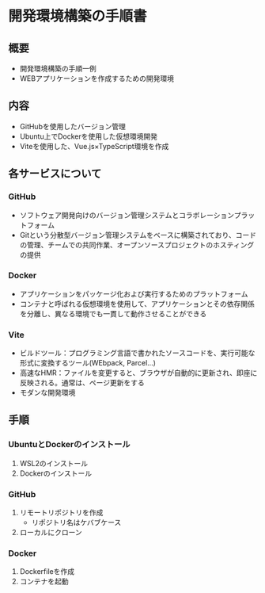 # 開発環境構築の手順書

## 概要
* 開発環境構築の手順一例
* WEBアプリケーションを作成するための開発環境

## 内容
* GitHubを使用したバージョン管理
* Ubuntu上でDockerを使用した仮想環境開発
* Viteを使用した、Vue.js×TypeScript環境を作成

## 各サービスについて
### GitHub
* ソフトウェア開発向けのバージョン管理システムとコラボレーションプラットフォーム
* Gitという分散型バージョン管理システムをベースに構築されており、コードの管理、チームでの共同作業、オープンソースプロジェクトのホスティングの提供

### Docker
* アプリケーションをパッケージ化および実行するためのプラットフォーム
* コンテナと呼ばれる仮想環境を使用して、アプリケーションとその依存関係を分離し、異なる環境でも一貫して動作させることができる

### Vite
* ビルドツール：プログラミング言語で書かれたソースコードを、実行可能な形式に変換するツール(WEbpack, Parcel...)
* 高速なHMR：ファイルを変更すると、ブラウザが自動的に更新され、即座に反映される。通常は、ページ更新をする
* モダンな開発環境

## 手順
### UbuntuとDockerのインストール
1. WSL2のインストール
2. Dockerのインストール

### GitHub
1. リモートリポジトリを作成
   * リポジトリ名はケバブケース
3. ローカルにクローン

### Docker
1. Dockerfileを作成
2. コンテナを起動
